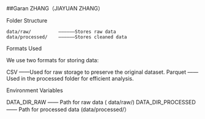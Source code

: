 ##Garan ZHANG（JIAYUAN ZHANG）

Folder Structure

    data/raw/          ——————Stores raw data
    data/processed/    ——————Stores cleaned data


Formats Used

We use two formats for storing data:

 CSV      ——Used for raw storage to preserve the original dataset.
 Parquet  ——Used in the processed folder for efficient analysis.


Environment Variables

DATA_DIR_RAW             —— Path for raw data ( data/raw/)
DATA_DIR_PROCESSED       —— Path for processed data (data/processed/）


